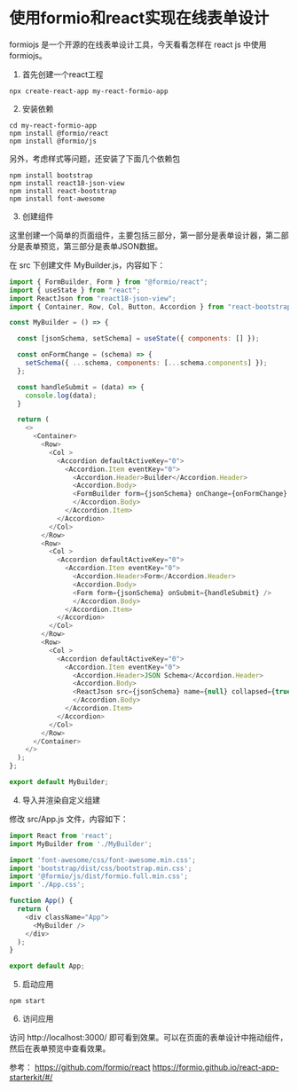 # 使用formio和react实现在线表单设计

formiojs 是一个开源的在线表单设计工具，今天看看怎样在 react js 中使用 formiojs。

1. 首先创建一个react工程

``` shell
npx create-react-app my-react-formio-app
```

2. 安装依赖

``` shell
cd my-react-formio-app
npm install @formio/react
npm install @formio/js
```

另外，考虑样式等问题，还安装了下面几个依赖包

``` shell
npm install bootstrap 
npm install react18-json-view
npm install react-bootstrap
npm install font-awesome
```

3. 创建组件

这里创建一个简单的页面组件，主要包括三部分，第一部分是表单设计器，第二部分是表单预览，第三部分是表单JSON数据。

在 src 下创建文件 MyBuilder.js，内容如下：

``` javascript
import { FormBuilder, Form } from "@formio/react";
import { useState } from "react";
import ReactJson from "react18-json-view";
import { Container, Row, Col, Button, Accordion } from "react-bootstrap";

const MyBuilder = () => {

  const [jsonSchema, setSchema] = useState({ components: [] });

  const onFormChange = (schema) => {
    setSchema({ ...schema, components: [...schema.components] });
  };

  const handleSubmit = (data) => {
    console.log(data);
  }

  return (
    <>
      <Container>
        <Row>
          <Col >
            <Accordion defaultActiveKey="0">
              <Accordion.Item eventKey="0">
                <Accordion.Header>Builder</Accordion.Header>
                <Accordion.Body>
                <FormBuilder form={jsonSchema} onChange={onFormChange} />
                </Accordion.Body>
              </Accordion.Item>
            </Accordion>
          </Col>
        </Row>
        <Row>
          <Col >
            <Accordion defaultActiveKey="0">
              <Accordion.Item eventKey="0">
                <Accordion.Header>Form</Accordion.Header>
                <Accordion.Body>
                <Form form={jsonSchema} onSubmit={handleSubmit} />
                </Accordion.Body>
              </Accordion.Item>
            </Accordion>
          </Col>
        </Row>
        <Row>
          <Col >
            <Accordion defaultActiveKey="0">
              <Accordion.Item eventKey="0">
                <Accordion.Header>JSON Schema</Accordion.Header>
                <Accordion.Body>
                <ReactJson src={jsonSchema} name={null} collapsed={true}></ReactJson>
                </Accordion.Body>
              </Accordion.Item>
            </Accordion>
          </Col>
        </Row>
      </Container>
    </>
  );
};

export default MyBuilder;
```

4. 导入并渲染自定义组建

修改 src/App.js 文件，内容如下：

``` javascript
import React from 'react';
import MyBuilder from './MyBuilder';

import 'font-awesome/css/font-awesome.min.css';
import 'bootstrap/dist/css/bootstrap.min.css';
import '@formio/js/dist/formio.full.min.css';
import './App.css';

function App() {
  return (
    <div className="App">
      <MyBuilder />
    </div>
  );
}

export default App;
```

5. 启动应用

``` shell
npm start
```

6. 访问应用

访问 http://localhost:3000/ 即可看到效果。可以在页面的表单设计中拖动组件，然后在表单预览中查看效果。

参考：
https://github.com/formio/react
https://formio.github.io/react-app-starterkit/#/
